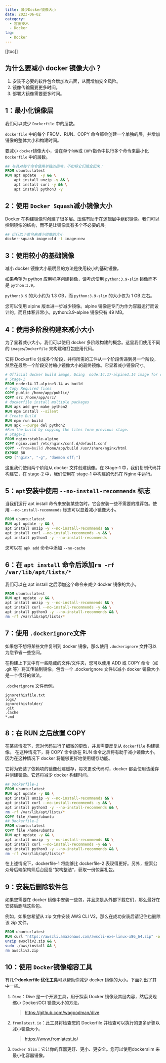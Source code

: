 ```yaml
---
title: 减少Docker镜像大小
date: 2023-06-02
category: 
  - 容器技术
  - Docker
tag: 
  - Docker
---
```

<!-- more -->
[[toc]]

## 为什么要减小 docker 镜像大小？

1. 安装不必要的软件包会增加攻击面，从而增加安全风险。
2. 镜像传输需要更多时间。
3. 部署大镜像需要更多时间。

## 1：最小化镜像层

我们可以减少 `Dockerfile` 中的层数。

`dockerfile` 中的每个 FROM、RUN、COPY 命令都会创建一个单独的层，并增加镜像的整体大小和构建时间。

要减小 `docker`镜像大小，请在单个` RUN `或 `COPY`指令中执行多个命令来最小化 `Dockerfile` 中的层数。

```dockerfile
## 与其对每个命令使用单独的指令，不如将它们组合起来：
FROM ubuntu:latest
RUN apt update  -y && \
    apt install unzip -y && \
    apt install curl -y && \
    apt install python3 -y
```

## 2：使用 `Docker Squash`减小镜像大小

Docker 在构建镜像时创建了很多层。压缩有助于在逻辑层中组织镜像。我们可以控制镜像的结构，而不是让镜像具有多个不必要的层。

```bash
## 运行以下命令来减小镜像的大小
docker-squash image:old -t image:new
```

## 3：使用较小的基础镜像

减小 docker 镜像大小最明显的方法是使用较小的基础镜像。

如果希望为 python 应用程序创建镜像，请考虑使用 `python:3.9-slim` 镜像而不是 `python:3.9`。

`python:3.9` 的大小约为 1.3 GB，而 `python:3.9-slim` 的大小仅为 1 GB 左右。

您可以使用 alpine 版本进一步减少镜像。alpine 镜像是专门为作为容器运行而设计的，而且体积非常小。python:3.9-alpine 镜像只有 49 MB。

## 4：使用多阶段构建来减小大小

为了显着减小大小，我们可以使用 docker 多阶段构建的概念。这里我们使用不同的 `images`/`Dockerfile` 来构建和打包应用代码。

它将 Dockerfile 分成多个阶段，并将所需的工件从一个阶段传递到另一个阶段，然后在最后一个阶段交付缩小镜像大小的最终镜像。它显着减小镜像尺寸。

```dockerfile
# Official docker build image, Using  node:14.17-alpine3.14 image for stage-1.
# Stage-1
FROM node:14.17-alpine3.14 as build
# Copy Required files
COPY public /home/app/public/
COPY src /home/app/src/
# dockerfile install multiple packages
RUN apk add g++ make python2
RUN npm install --silent
# Create Build
RUN npm run build
RUN apk --purge del python2
#Run the build by copying the files form previous stage.
# Stage-2
FROM nginx:stable-alpine
COPY nginx.conf /etc/nginx/conf.d/default.conf
COPY --from=build /home/app/build /usr/share/nginx/html
EXPOSE 80
CMD ["nginx", "-g", "daemon off;"]
```

这里我们使用两个阶段从 docker 文件创建镜像。在 Stage-1 中，我们复制代码并构建它，在 stage-2 中，我们使用在 stage-1 中构建的代码在 Nginx 中运行。

## 5：`apt`安装中使用 `--no-install-recommends` 标志

当我们运行 apt install 命令来安装某些包时，它会安装一些不需要的推荐包。使用 `--no-install-recommends` 标志可以显着减小镜像大小。

```dockerfile
FROM ubuntu:latest
RUN apt update -y && \
apt install unzip -y --no-install-recommends && \
apt install curl --no-install-recommends -y && \
apt install python3 -y --no-install-recommends
```

您可以在 `apk add` 命令中添加 `--no-cache`

## 6：在 `apt install` 命令后添加`rm -rf /var/lib/apt/lists/*`

我们可以在 apt install 之后添加这个命令来减少 docker 镜像的大小。

```dockerfile
FROM ubuntu:latest
RUN apt update -y && \
apt install unzip -y --no-install-recommends && \
apt install curl --no-install-recommends -y && \
apt install python3 -y --no-install-recommends && \
rm -rf /var/lib/apt/lists/*
```

## 7：使用 `.dockerignore`文件

如果您不想将某些文件复制到 docker 镜像，那么使用 `.dockerignore` 文件可以为您节省一些空间。

在构建上下文中有一些隐藏的文件/文件夹，您可以使用 ADD 或 COPY 命令（如 .git 等）将其传输到镜像。包含一个 .dockerignore 文件以减小 docker 镜像大小是一个很好的做法。

`.dockerignore` 文件示例。

```text
ignorethisfile.txt
logs/
ignorethisfolder/
.git
.cache
*.md
```

## 8：在 RUN 之后放置 COPY

在某些情况下，您对代码进行了细微的更改，并且需要反复从 `dockerfile` 构建镜像。
在这种情况下，将 COPY 命令放在 RUN 命令之后将有助于减小镜像大小，因为在这种情况下 docker 将能够更好地使用缓存功能。

它将为安装了依赖项的镜像创建缓存，每次更改代码时，docker 都会使用该缓存并创建镜像。它还将减少 docker 构建时间。

```dockerfile
## Dockerfile-1
FROM ubuntu:latest
RUN apt update -y && \
apt install unzip -y --no-install-recommends && \
apt install curl --no-install-recommends -y && \
apt install python3 -y --no-install-recommends && \
rm -rf /var/lib/apt/lists/*
COPY file /home/ubuntu
## Dockerfile-2
FROM ubuntu:latest
COPY file /home/ubuntu
RUN apt update -y && \
apt install unzip -y --no-install-recommends && \
apt install curl --no-install-recommends -y && \
apt install python3 -y --no-install-recommends && \
rm -rf /var/lib/apt/lists/*
```

在上述情况下，dockerfile-1 将能够比 dockerfile-2 表现得更好。另外，搜索公众号后端架构师后台回复“架构整洁”，获取一份惊喜礼包。

## 9：安装后删除软件包

如果您需要在 docker 镜像中安装一些包，并且您是从外部下载它们，那么最好在安装后删除这些包。

例如，如果您希望从 zip 文件安装 AWS CLI V2，那么在成功安装后请记住也删除该 zip 文件。

```dockerfile
FROM ubuntu:latest
RUN curl "https://awscli.amazonaws.com/awscli-exe-linux-x86_64.zip" -o "awscliv2.zip" && \
unzip awscliv2.zip && \
sudo ./aws/install && \
rm awscliv2.zip
```

## 10：使用 `Docker`镜像缩容工具

有几个**dockerfile 优化工具**可以帮助你减少 docker 镜像的大小。下面列出了其中一些。

1. `Dive`：Dive 是一个开源工具，用于探索 Docker 镜像及其层内容，然后发现缩小 Docker/OCI 镜像大小的方法。

   > <https://github.com/wagoodman/dive>

2. `fromlatest.io`：此工具将检查您的 Dockerfile 并检查可以执行的更多步骤以减小镜像大小。

   > <https://www.fromlatest.io/>

3. `Docker Slim`：它让你的容器更好、更小、更安全。您可以使用dockerslim 来最小化容器镜像。
